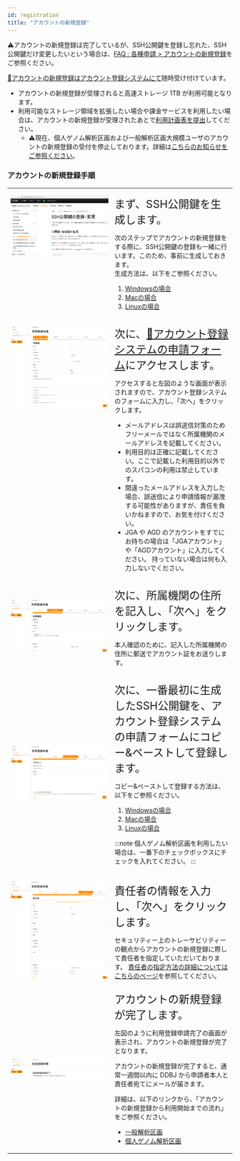 ```yaml
---
id: registration
title: "アカウントの新規登録"
---
```


&#x26A0;アカウントの新規登録は完了しているが、SSH公開鍵を登録し忘れた、SSH公開鍵だけ変更したいという場合は、[<u>FAQ : 各種申請 > アカウントの新規登録</u>](/faq/faq_NewUser_registration#%F0%9F%86%80-%E3%82%A2%E3%82%AB%E3%82%A6%E3%83%B3%E3%83%88%E3%81%AE%E6%96%B0%E8%A6%8F%E7%99%BB%E9%8C%B2%E3%81%AE%E3%81%A8%E3%81%8D%E3%81%ABssh%E5%85%AC%E9%96%8B%E9%8D%B5%E3%81%AE%E7%99%BB%E9%8C%B2%E3%82%92%E3%81%97%E3%81%AA%E3%81%84%E3%81%BE%E3%81%BE%E7%99%BB%E9%8C%B2%E3%82%92%E5%AE%8C%E4%BA%86%E3%81%97%E3%81%A6%E3%81%97%E3%81%BE%E3%81%84%E3%81%BE%E3%81%97%E3%81%9Fssh%E5%85%AC%E9%96%8B%E9%8D%B5%E3%82%92%E7%99%BB%E9%8C%B2%E3%81%97%E3%81%9F%E3%81%84%E3%81%AE%E3%81%A7%E3%81%99%E3%81%8C%E3%81%A9%E3%81%86%E3%81%97%E3%81%9F%E3%82%89%E3%82%88%E3%81%84%E3%81%A7%E3%81%97%E3%82%87%E3%81%86%E3%81%8B)をご参照ください。



[&#x1f517;<u>アカウントの新規登録はアカウント登録システムにて</u>](https://sc-account.ddbj.nig.ac.jp/application/registration)随時受け付けています。

- アカウントの新規登録が受理されると高速ストレージ 1TB が利用可能となります。
- 利用可能なストレージ領域を拡張したい場合や課金サービスを利用したい場合は、アカウントの新規登録が受理されたあとで[<u>利用計画表を提出</u>](/application/resource_extension)してください。
  - &#x26A0;現在、個人ゲノム解析区画および一般解析区画大規模ユーザのアカウントの新規登録の受付を停止しております。詳細は[<u>こちらのお知らせをご参照ください</u>](/blog/2022-05-13-suspension-of-applications)。


### アカウントの新規登録手順

<table>
<tr>
<td width="400" valign="top">

![](Registration_JP_0.png)

</td>
<td width="400" valign="top">

<font size="5">まず、SSH公開鍵を生成します。</font><br/>

次のステップでアカウントの新規登録をする際に、SSH公開鍵の登録も一緒に行います。このため、事前に生成しておきます。<br/>
生成方法は、以下をご参照ください。

1. [<u>Windowsの場合</u>](/application/ssh_keys_ssh-keygen_win)
2. [<u>Macの場合</u>](/application/ssh_keys_ssh-keygen_mac)
3. [<u>Linuxの場合</u>](/application/ssh_keys_ssh-keygen_linux)

</td>
</tr>


<tr>
<td width="400" valign="top">

![](Registration_JP_1.png)

</td>
<td width="400" valign="top">

<font size="5">次に、<a href="https://sc-account.ddbj.nig.ac.jp/application/registration">&#x1f517;<u>アカウント登録システムの申請フォーム</u></a>にアクセスします。</font><br/>

アクセスすると左図のような画面が表示されますので、アカウント登録システムのフォームに入力し、「次へ」をクリックします。

- メールアドレスは誤送信対策のためフリーメールではなく所属機関のメールアドレスを記載してください。
- 利用目的は正確に記載してください。ここで記載した利用目的以外でのスパコンの利用は禁止しています。
- 間違ったメールアドレスを入力した場合、誤送信により申請情報が漏洩する可能性がありますが、責任を負いかねますので、お気を付けください。
- JGA や AGD のアカウントをすでにお持ちの場合は「JGAアカウント」や「AGDアカウント」に入力してください。
持っていない場合は何も入力しないでください。

</td>
</tr>


<tr>
<td>

![](Registration_JP_2.png)

</td>
<td>

<font size="5">次に、所属機関の住所を記入し、「次へ」をクリックします。</font><br/>

本人確認のために、記入した所属機関の住所に郵送でアカウント証をお送りします。

</td>
</tr>

<tr>
<td>

![](Registration_JP_3.png)

</td>
<td>

<font size="5">次に、一番最初に生成したSSH公開鍵を、アカウント登録システムの申請フォームにコピー&ペーストして登録します。</font><br/>

コピー&ペーストして登録する方法は、以下をご参照ください。<br/>
1. [<u>Windowsの場合</u>](/application/ssh_keys_register_win)
2. [<u>Macの場合</u>](/application/ssh_keys_register_mac)
3. [<u>Linuxの場合</u>](/application/ssh_keys_register_linux)


:::note
個人ゲノム解析区画を利用したい場合は、一番下のチェックボックスにチェックを入れてください。
:::

</td>
</tr>

<tr>
<td>

![](Registration_JP_4.png)

</td>
<td>

<font size="5">責任者の情報を入力し、「次へ」をクリックします。</font><br/>

セキュリティー上のトレーサビリティーの観点からアカウントの新規登録に際して責任者を指定していただいております。
[<u>責任者の指定方法の詳細についてはこちらのページ</u>](/application/#責任者について)を参照してください。<br/>


</td>
</tr>



<tr>
<td>

![](Registration_JP_5.png)

</td>
<td>
<font size="5">アカウントの新規登録が完了します。</font><br/>

左図のように利用登録申請完了の画面が表示され、アカウントの新規登録が完了となります。
<br/>

アカウントの新規登録が完了すると、通常一週間以内に DDBJ から申請者本人と責任者宛てにメールが届きます。
<br/>

詳細は、以下のリンクから、「アカウントの新規登録から利用開始までの流れ」をご参照ください。
<ul>
  <li><a href="https://sc.ddbj.nig.ac.jp/general_analysis_division/ga_application#%E3%82%A2%E3%82%AB%E3%82%A6%E3%83%B3%E3%83%88%E3%81%AE%E6%96%B0%E8%A6%8F%E7%99%BB%E9%8C%B2%E3%81%8B%E3%82%89%E5%88%A9%E7%94%A8%E9%96%8B%E5%A7%8B%E3%81%BE%E3%81%A7%E3%81%AE%E6%B5%81%E3%82%8C"><u>一般解析区画</u></a></li>
  <li><a href="https://sc.ddbj.nig.ac.jp/personal_genome_division/pg_application#%E3%82%A2%E3%82%AB%E3%82%A6%E3%83%B3%E3%83%88%E3%81%AE%E6%96%B0%E8%A6%8F%E7%99%BB%E9%8C%B2%E3%81%8B%E3%82%89%E5%88%A9%E7%94%A8%E9%96%8B%E5%A7%8B%E3%81%BE%E3%81%A7%E3%81%AE%E6%B5%81%E3%82%8C"><u>個人ゲノム解析区画</u></a></li>
</ul>

</td>
</tr>

</table>

